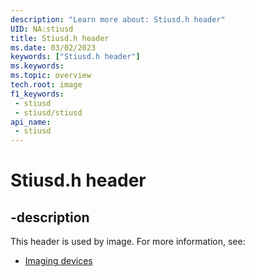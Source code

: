 ```yaml
---
description: "Learn more about: Stiusd.h header"
UID: NA:stiusd
title: Stiusd.h header
ms.date: 03/02/2023
keywords: ["Stiusd.h header"]
ms.keywords: 
ms.topic: overview
tech.root: image
f1_keywords:
 - stiusd
 - stiusd/stiusd
api_name:
 - stiusd
---
```


# Stiusd.h header

## -description

This header is used by image. For more information, see:

- [Imaging devices](../_image/index.md)
